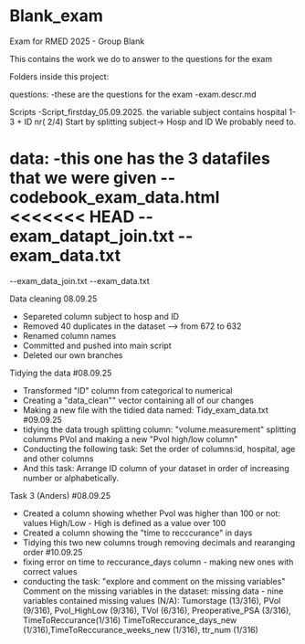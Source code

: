 # Blank_exam
Exam for RMED 2025 - Group Blank


This contains the work we do to answer to the questions for the exam

Folders inside this project:

questions:
-these are the questions for the exam
-exam.descr.md


Scripts
-Script_firstday_05.09.2025. 
the variable subject contains hospital 1-3 + ID nr( 2/4)
Start by splitting subject-> Hosp and ID
We probably need to.  


data:
-this one has the 3 datafiles that we were given
--codebook_exam_data.html
<<<<<<< HEAD
--exam_datapt_join.txt
--exam_data.txt
=======
--exam_data_join.txt
--exam_data.txt

Data cleaning 08.09.25
- Separeted column subject to hosp and ID
- Removed 40 duplicates in the dataset --> from 672 to 632
- Renamed column names 
- Committed and pushed into main script 
- Deleted our own branches


Tidying the data 
#08.09.25 
- Transformed "ID" column from categorical to numerical 
- Creating a "data_clean"" vector containing all of our changes 
- Making a new file with the tidied data named: Tidy_exam_data.txt
#09.09.25
- tidying the data trough splitting column: "volume.measurement" splitting columms PVol and making a new "Pvol high/low column"
- Conducting the following task: Set the order of columns:id, hospital, age and other columns
- And this task: Arrange ID column of your dataset in order of increasing number or alphabetically.


Task 3 (Anders)
#08.09.25
  - Created a column showing whether Pvol was higher than 100 or not: values High/Low - High is defined as a value over 100 
  - Created a column showing the "time to recccurance" in days
  - Tidying this two new columns trough removing decimals and rearanging order
#10.09.25
- fixing error on time to reccurance_days column - making new ones with correct values
- conducting the task: "explore and comment on the missing variables"
Comment on the missing variables in the dataset: missing data - nine variables contained missing values (N/A): Tumorstage (13/316), PVol (9/316), Pvol_HighLow (9/316), TVol (6/316), Preoperative_PSA (3/316), TimeToReccurance(1/316) TimeToReccurance_days_new (1/316),TimeToReccurance_weeks_new (1/316), ttr_num (1/316)
 

 